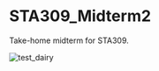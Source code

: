 # STA309_Midterm2
Take-home midterm for STA309.

![test_dairy](https://github.com/obickford/STA309_Midterm2/assets/99206629/706b652b-0bee-4469-8eb1-f836ba78ac3b)

